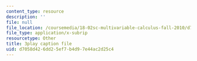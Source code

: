 ```yaml
---
content_type: resource
description: ''
file: null
file_location: /coursemedia/18-02sc-multivariable-calculus-fall-2010/d7058d426dd25ef7b4d97e44ac2d25c4_jAwWnppdcBE.vtt
file_type: application/x-subrip
resourcetype: Other
title: 3play caption file
uid: d7058d42-6dd2-5ef7-b4d9-7e44ac2d25c4
---
```

